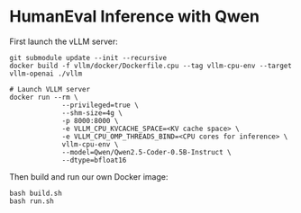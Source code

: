 # HumanEval Inference with Qwen

First launch the vLLM server:
```
git submodule update --init --recursive
docker build -f vllm/docker/Dockerfile.cpu --tag vllm-cpu-env --target vllm-openai ./vllm

# Launch VLLM server
docker run --rm \
             --privileged=true \
             --shm-size=4g \
             -p 8000:8000 \
             -e VLLM_CPU_KVCACHE_SPACE=<KV cache space> \
             -e VLLM_CPU_OMP_THREADS_BIND=<CPU cores for inference> \
             vllm-cpu-env \
             --model=Qwen/Qwen2.5-Coder-0.5B-Instruct \
             --dtype=bfloat16
```

Then build and run our own Docker image:
```
bash build.sh
bash run.sh
```
